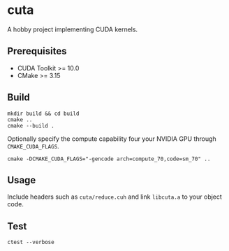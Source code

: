 # cuta
A hobby project implementing CUDA kernels.

## Prerequisites
- CUDA Toolkit >= 10.0
- CMake >= 3.15

## Build
```
mkdir build && cd build
cmake ..
cmake --build .
```
Optionally specify the compute capability four your NVIDIA GPU through `CMAKE_CUDA_FLAGS`.
```
cmake -DCMAKE_CUDA_FLAGS="-gencode arch=compute_70,code=sm_70" ..
```

## Usage
Include headers such as `cuta/reduce.cuh` and link `libcuta.a` to your object code.

## Test
```
ctest --verbose
```
